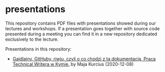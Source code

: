 # presentations
This repository contains PDF files with presentations showed during our lectures and workshops. If a presentation goes together with source code presented during a meeting you can find it in a new repository dedicated exclusively to the lecture.

Presentations in this repository:

- [Gajdlajny, GitHuby, riwju, czyli o co chodzi z tą dokumentacją. Praca Technical Writera w Kymie.](2020-12-08-Documentation-and-Technical-Writing-at-Kyma/HYC-2020-12-08-Maja-Kurcius-presentation-Gajdlajny-Githuby-riwju-Dokumentacja-Praca-TW-w-Kymie.pdf) by Maja Kurcius (2020-12-08)